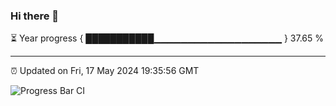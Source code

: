 ### Hi there 👋

⏳ Year progress { ███████████▁▁▁▁▁▁▁▁▁▁▁▁▁▁▁▁▁▁▁ } 37.65 %

---

⏰ Updated on Fri, 17 May 2024 19:35:56 GMT

![Progress Bar CI](https://github.com/IshwaranRudhara/GIT-ACTION/workflows/Progress%20Bar%20CI/badge.svg)
